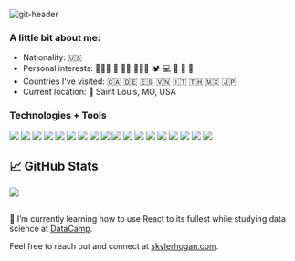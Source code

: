 ![git-header](https://user-images.githubusercontent.com/79928899/145722106-c1a2a68d-b550-410e-b9fd-fdd737bc00c9.png)

### A little bit about me:


- Nationality: 🇺🇸
- Personal interests: 🧘🏻‍♂️ 🛫 💪🏽 🏄🏻‍♂️ 🏕 💻 🎸 🏈 🌱
- Countries I've visited: 🇨🇦 🇩🇪 🇪🇸 🇻🇳 🇮🇹 🇹🇭 🇲🇽 🇯🇵
- Current location: 📍 Saint Louis, MO, USA

### Technologies + Tools

![](https://img.shields.io/badge/OS-MacOS-informational?style=flat&logo=apple&logoColor=white&color=e17665)
![](https://img.shields.io/badge/Editor-IntelliJ_IDEA-informational?style=flat&logo=intellij-idea&logoColor=white&color=e17665)
![](https://img.shields.io/badge/Editor-Visual_Studio_Code-informational?style=flat&logo=visualstudiocode&logoColor=white&color=e17665)
![](https://img.shields.io/badge/Code-JavaScript-informational?style=flat&logo=javascript&logoColor=white&color=e17665)
![](https://img.shields.io/badge/Code-TypeScript-informational?style=flat&logo=typescript&logoColor=white&color=e17665)
![](https://img.shields.io/badge/Code-Java-informational?style=flat&logo=java&logoColor=white&color=e17665)
![](https://img.shields.io/badge/Code-Sass-informational?style=flat&logo=sass&logoColor=white&color=e17665)
![](https://img.shields.io/badge/Code-Python-informational?style=flat&logo=python&logoColor=white&color=e17665)
![](https://img.shields.io/badge/Code-React-informational?style=flat&logo=react&logoColor=white&color=e17665)
![](https://img.shields.io/badge/Code-Angular-informational?style=flat&logo=angular&logoColor=white&color=e17665)
![](https://img.shields.io/badge/Code-Spring-informational?style=flat&logo=spring&logoColor=white&color=e17665)
![](https://img.shields.io/badge/Code-Thymeleaf-informational?style=flat&logo=thymeleaf&logoColor=white&color=e17665)
![](https://img.shields.io/badge/Tools-MySQL-informational?style=flat&logo=mysql&logoColor=white&color=e17665)
![](https://img.shields.io/badge/Tools-Bootstrap-informational?style=flat&logo=bootstrap&logoColor=white&color=e17665)
![](https://img.shields.io/badge/Tools-Bulma-informational?style=flat&logo=bulma&logoColor=white&color=e17665)
![](https://img.shields.io/badge/Tools-AdobeCC-informational?style=flat&logo=adobe&logoColor=white&color=e17665)
![](https://img.shields.io/badge/Cloud-Heroku-informational?style=flat&logo=heroku&logoColor=white&color=e17665)
![](https://img.shields.io/badge/Cloud-Firebase-informational?style=flat&logo=firebase&logoColor=white&color=e17665)

## &#x1f4c8; GitHub Stats

<a href="https://github.com/skylerhogan/skylerhogan">
  <img align="center" src="https://github-readme-stats.vercel.app/api/top-langs/?username=skylerhogan&hide=html,css,tex&title_color=ffffff&text_color=c9cacc&icon_color=2bbc8a&bg_color=1d1f21&langs_count=3" />
</a>
<!-- <a href="https://github.com/skylerhogan/skylerhogan">
  <img align="center" src="https://github-readme-stats.vercel.app/api?username=skylerhogan&show_icons=true&line_height=27&count_private=true&title_color=ffffff&text_color=c9cacc&icon_color=2bbc8a&bg_color=1d1f21" alt="Skyler's GitHub Stats" />
</a> -->

##

🔭 I’m currently learning how to use React to its fullest while studying data science at [DataCamp](https://www.datacamp.com).

Feel free to reach out and connect at [skylerhogan.com](http://www.skylerhogan.com/).
